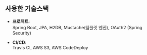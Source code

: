 ## 사용한 기술스택

- **프로젝트**:  
  Spring Boot, JPA, H2DB, Mustache(템플릿 엔진), OAuth2 (Spring Security)

- **CI/CD**:  
  Travis CI, AWS S3, AWS CodeDeploy
